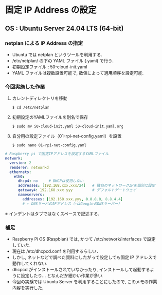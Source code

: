 # 固定 IP Address の設定
## OS : Ubuntu Server 24.04 LTS (64-bit) 

### netplan による IP Address の指定
+ Ubuntu では netplan というツールを利用する.
+ /etc/netplan/ の下の YAML ファイル (.yaml) で行う.
+ 初期設定ファイル : 50-cloud-init.yaml
+ YAML ファイルは複数設置可能で, 数値によって適用順序を設定可能.

### 今回実施した作業
1. カレントディレクトリを移動
   ```
   $ cd /etc/netplan
   ```
2. 初期設定のYAMLファイルを別名で保存
   ```
   $ sudo mv 50-cloud-init.yaml 50-cloud-init.yaml.org
   ```
4. 自分用の設定ファイル（01-rpi-net-config.yaml）を設置
   ```
   $ sudo nano 01-rpi-net-config.yaml
   ```
```yaml
# Raspberry pi で固定IPアドレスを設定するYAMLファイル
network:
  version: 2
  renderer: networkd
  ethernets:
    eth0:
      dhcp4: no     # DHCPは使用しない
      addresses: [192.168.xxx.xxx/24]   # 独自のネットワークIPを個別に設定
      gateway4: 192.168.xxx.yyy         # デフォルトゲートウェイ
      nameservers:
        addresses: [192.168.xxx.yyy, 8.8.8.8, 8.8.4.4]
        # ↑ DNSサーバのIPアドレス（←はGoogleのDNSサーバー）
```
※ インデントはタブではなくスペースで記述する. 

### 補足
+ Raspberry Pi OS (Raspbian) では, かつて /etc/network/interfaces で設定していた.
+ 現在は /etc/dhcpcd.conf を利用するらしい．
+ しかし, ネットなどで調べた資料にしたがって設定しても固定 IP アドレスで動作してくれない.
+ dhcpcd がインストールされていなかったり, インストールして起動するように設定したり... となんだか細かい作業が多い.
+ 今回の実験では Ubuntu Server を利用することにしたので, このメモの作業内容を実行した.
